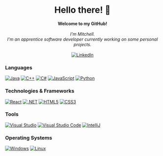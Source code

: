 <h1 align="center">Hello there! 👋</h1>

<p align="center">
    <b>Welcome to my GitHub!</b><br><br>
    <i>
        I'm Mitchell.<br>
        I'm an apprentice software developer currently working on some personal projects.<br>
    </i><br>
    <a href="https://www.linkedin.com/in/mitchell-zoph-137318187">
        <img src="https://img.shields.io/badge/LinkedIn-blue?style=flat-square&logo=linkedin" alt="LinkedIn">
    </a>
</p>

### Languages
[![Java](https://img.shields.io/badge/java-black?style=for-the-badge&logo=openjdk)](#)
[![C++](https://img.shields.io/badge/C%2B%2B-black?style=for-the-badge&logo=c%2B%2B&logoColor=00599C)](#)
[![C#](https://img.shields.io/badge/C%23-black?style=for-the-badge&logo=c-sharp&logoColor=239120)](#)
[![JavaScript](https://img.shields.io/badge/javascript-black?style=for-the-badge&logo=javascript)](#)
[![Python](https://img.shields.io/badge/python-black?style=for-the-badge&logo=python)](#)

### Technologies & Frameworks
[![React](https://img.shields.io/badge/react-black?style=for-the-badge&logo=react)](#)
[![.NET](https://img.shields.io/badge/.NET-black?style=for-the-badge&logo=.net&logoColor=512BD4)](#)
[![HTML5](https://img.shields.io/badge/html5-black?style=for-the-badge&logo=html5)](#)
[![CSS3](https://img.shields.io/badge/CSS3-black?style=for-the-badge&logo=css3&logoColor=1572B6)](#)

### Tools
[![Visual Studio](https://img.shields.io/badge/Visual_Studio-black?style=for-the-badge&logo=visual-studio&logoColor=5C2D91)](#)
[![Visual Studio Code](https://img.shields.io/badge/Visual_Studio_Code-black?style=for-the-badge&logo=visual-studio-code&logoColor=007ACC)](#)
[![IntelliJ](https://img.shields.io/badge/IntelliJ_IDEA-black?style=for-the-badge&logo=intellij-idea)](#)

### Operating Systems
[![Windows](https://img.shields.io/badge/Windows-black?style=for-the-badge&logo=Windows)](#)
[![Linux](https://img.shields.io/badge/linux-black?style=for-the-badge&logo=Linux)](#)

<!--

- 🔭 I’m currently working on ...
- 🌱 I’m currently learning ...
- 👯 I’m looking to collaborate on ...
- 🤔 I’m looking for help with ...
- 💬 Ask me about ...
- 📫 How to reach me: ...
- 😄 Pronouns: ...
- ⚡ Fun fact: ...
-->
